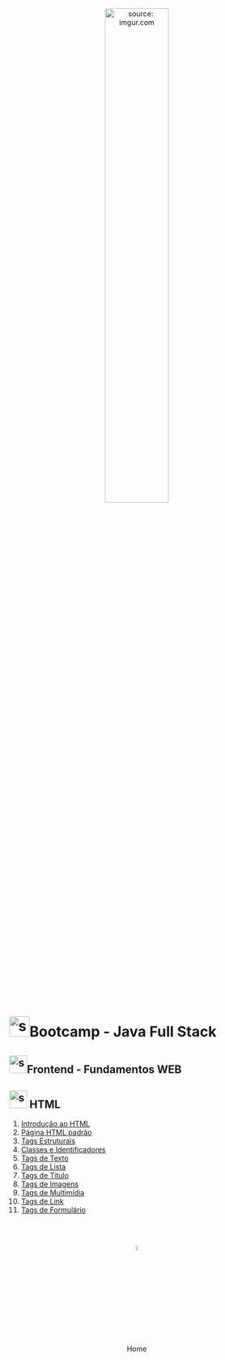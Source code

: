 <div align="center">
    <img src="https://i.imgur.com/6yIkZsH.png" title="source: imgur.com" width="50%"/> 
</div>
<h1><img src="https://i.imgur.com/JSfXyzm.png" title="source: imgur.com" width="40px"/>Bootcamp - Java Full Stack </h1>

<h2><img src="https://i.imgur.com/H9wEgsJ.png" title="source: imgur.com" width="35px"/>Frontend - Fundamentos WEB</h2>

<h2><img src="https://i.imgur.com/WDbGBIA.png" title="source: imgur.com" width="35px"/> HTML</h2>

1. <a href="01.md">Introdução ao HTML</a>
2. <a href="02.md">Página HTML padrão</a>
3. <a href="08.md">Tags Estruturais</a>
4. <a href="10.md">Classes e Identificadores</a>
5. <a href="03.md">Tags de Texto</a>
6. <a href="/05.md">Tags de Lista</a>
7. <a href="/04.md">Tags de Título</a>
8. <a href="06.md">Tags de Imagens</a>
9. <a href="09.md">Tags de Multimídia</a>
10. <a href="07.md">Tags de Link</a>
11. <a href="11.md">Tags de Formulário</a>

<br /><br />
	

<div align="center"><a href="../README.md"><img src="https://i.imgur.com/kfHCxif.png" title="source: imgur.com" width="5%"/></a></div>
<div align="center">Home</div>
